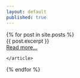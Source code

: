 ```yaml
---
layout: default
published: true
---
```


<div class="posts">
  {% for post in site.posts %}
    <article class="post">
	  <div class="entry">
        {{ post.excerpt }}
        <br/>
        <a href="{{ site.baseurl }}{{ post.url }}">Read more...</a>
        <br/>
      </div>

    </article>
  {% endfor %}
</div>
